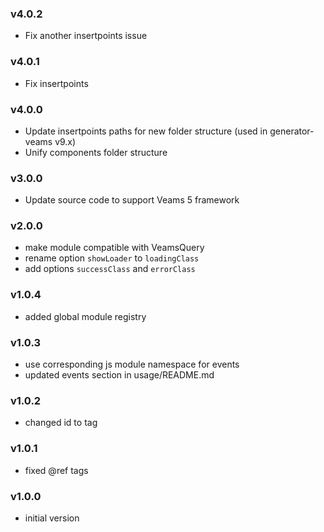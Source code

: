 ### v4.0.2
- Fix another insertpoints issue

### v4.0.1
- Fix insertpoints

### v4.0.0
- Update insertpoints paths for new folder structure (used in generator-veams v9.x)
- Unify components folder structure

### v3.0.0
- Update source code to support Veams 5 framework

### v2.0.0
- make module compatible with VeamsQuery
- rename option `showLoader` to `loadingClass`
- add options `successClass` and `errorClass`

### v1.0.4
- added global module registry

### v1.0.3
- use corresponding js module namespace for events
- updated events section in usage/README.md

### v1.0.2
- changed id to tag

### v1.0.1
- fixed @ref tags

### v1.0.0
- initial version
